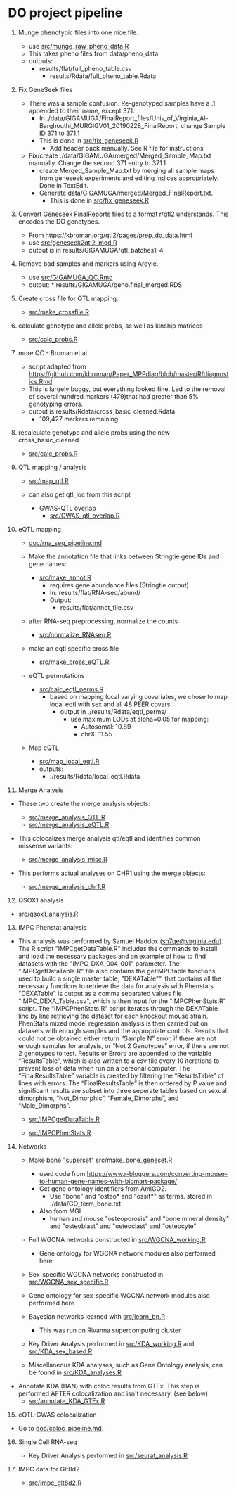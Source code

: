 # DO project pipeline

1. Munge phenotypic files into one nice file.
	* use [src/munge_raw_pheno_data.R](../src/munge_raw_pheno_data.R)
    * This takes pheno files from data/pheno_data
	* outputs:
		 * results/flat/full_pheno_table.csv
         	 * results/Rdata/full_pheno_table.Rdata

2. Fix GeneSeek files
	* There was a sample confusion. Re-genotyped samples have a .1 appended to their name, except 371.
    	* In ./data/GIGAMUGA/FinalReport_files/Univ_of_Virginia_Al-Barghouthi_MURGIGV01_20190228_FinalReport, change Sample ID 371 to 371.1
        * This is done in [src/fix_geneseek.R](../src/fix_geneseek.R)
        	* Add header back manually. See R file for instructions
    * Fix/create ./data/GIGAMUGA/merged/Merged_Sample_Map.txt manually. Change the second 371 entry to 371.1
    	* create Merged_Sample_Map.txt by merging all sample maps from geneseek experiments and editing indices appropriately. Done in TextEdit.
        * Generate data/GIGAMUGA/merged/Merged_FinalReport.txt. 
        	* This is done in [src/fix_geneseek.R](../src/fix_geneseek.R)

3. Convert Geneseek FinalReports files to a format r/qtl2 understands. This encodes the DO genotypes.

    * From https://kbroman.org/qtl2/pages/prep_do_data.html
    * use [src/geneseek2qtl2_mod.R](../src/geneseek2qtl2_mod.R)
    * output is in results/GIGAMUGA/qtl_batches1-4

4. Remove bad samples and markers using Argyle.

    * use [src/GIGAMUGA_QC.Rmd](../src/GIGAMUGA_QC.Rmd)
    * output:
		  * results/GIGAMUGA/geno.final_merged.RDS


5. Create cross file for QTL mapping. 

    * [src/make_crossfile.R](../src/make_crossfile.R)

6. calculate genotype and allele probs, as well as kinship matrices 

	* [src/calc_probs.R](../src/calc_probs.R)

7. more QC - Broman et al.

    * script adapted from https://github.com/kbroman/Paper_MPPdiag/blob/master/R/diagnostics.Rmd
    * This is largely buggy, but everything looked fine. Led to the removal of several hundred markers (479)that had greater than 5% genotyping errors.
    * output is results/Rdata/cross_basic_cleaned.Rdata
    	* 109,427 markers remaining

8. recalculate genotype and allele probs using the new cross_basic_cleaned

    * [src/calc_probs.R](../src/calc_probs.R)




9. QTL mapping / analysis

    * [src/map_qtl.R](../src/map_qtl.R)
    * can also get qtl_loc from this script

		* GWAS-QTL overlap
		  * [src/GWAS_qtl_overlap.R](../src/GWAS_qtl_overlap.R)
        
    
   
10. eQTL mapping
    * [doc/rna_seq_pipeline.md](./rna_seq_pipeline.md)

    * Make the annotation file that links between Stringtie gene IDs and gene names:
      * [src/make_annot.R](../src/make_annot.R)
        * requires gene abundance files (Stringtie output)
        * In: results/flat/RNA-seq/abund/
        * Output:
          * results/flat/annot_file.csv
    
    * after RNA-seq preprocessing, normalize the counts
    	* [src/normalize_RNAseq.R](../src/normalize_RNAseq.R)

    * make an eqtl specific cross file
        * [src/make_cross_eQTL.R](../src/make_cross_eQTL.R)

    * eQTL permutations
      * [src/calc_eqtl_perms.R](../src/calc_eqtl_perms.R)
    	* based on mapping local varying covariates, we chose to map local
            eqtl with sex and all 48 PEER covars.
        	* output in ./results/Rdata/eqtl_perms/  
                * use maximum LODs at alpha=0.05 for mapping:
                    * Autosomal: 10.89
                    * chrX: 11.55

    * Map eQTL

    	* [src/map_local_eqtl.R](../src/map_local_eqtl.R)
    	* outputs: 
        	* ./results/Rdata/local_eqtl.Rdata
        
 
11. Merge Analysis 
  * These two create the merge analysis objects:
    * [src/merge_analysis_QTL.R](../src/merge_analysis_QTL.R)
    * [src/merge_analysis_eQTL.R](../src/merge_analysis_eQTL.R)
    
  * This colocalizes merge analysis qtl/eqtl and identifies common missense variants:
  
    * [src/merge_analysis_misc.R](../src/merge_analysis_misc.R)
 
  * This performs actual analyses on CHR1 using the merge objects:
  
    * [src/merge_analysis_chr1.R](../src/merge_analysis_chr1.R)


12. QSOX1 analysis
  * [src/qsox1_analysis.R](../src/qsox1_analysis.R)
  
  
13. IMPC Phenstat analysis
  * This analysis was performed by Samuel Haddox (sh7qe@virginia.edu). The R script "IMPCgetDataTable.R" includes the commands to install and load the necessary packages and an example of how to find datasets with the "IMPC_DXA_004_001" parameter. The "IMPCgetDataTable.R" file also contains the getIMPCtable functions used to build a single master table, "DEXATable"", that contains all the necessary functions to retrieve the data for analysis with Phenstats. "DEXATable" is output as a comma separated values file "IMPC_DEXA_Table.csv", which is then input for the "IMPCPhenStats.R" script.
  The “IMPCPhenStats.R” script iterates through the DEXATable line by line retrieving the
dataset for each knockout mouse strain. PhenStats mixed model regression analysis is then
carried out on datasets with enough samples and the appropriate controls. Results that could
not be obtained either return “Sample N” error, if there are not enough samples for analysis, or
“Not 2 Genotypes” error, if there are not 2 genotypes to test. Results or Errors are appended to
the variable “ResultsTable”, which is also written to a csv file every 10 iterations to prevent loss
of data when run on a personal computer. The “FinalResultsTable” variable is created by
filtering the “ResultsTable” of lines with errors. The “FinalResultsTable” is then ordered by P
value and significant results are subset into three seperate tables based on sexual dimorphism,
“Not_Dimorphic”, “Female_Dimorphs”, and “Male_Dimorphs”.

    * [src/IMPCgetDataTable.R](../src/IMPCgetDataTable.R)
    
    * [src/IMPCPhenStats.R](../src/IMPCPhenStats.R)



14. Networks
    
    * Make bone "superset" [src/make_bone_geneset.R](../src/make_bone_geneset.R)
		* used code from https://www.r-bloggers.com/converting-mouse-to-human-gene-names-with-biomart-package/
        * Get gene ontology identifiers from AmiGO2.
            * Use "bone" and "osteo* and "ossif*" as terms. stored in ./data/GO_term_bone.txt
        * Also from MGI
        	* human and mouse "osteoporosis" and "bone mineral density" and "osteoblast" and "osteoclast" and "osteocyte"
        
  
  
    * Full WGCNA networks constructed in [src/WGCNA_working.R](../src/WGCNA_working.R)
    	* Gene ontology for WGCNA network modules also performed here
    

        
    * Sex-specific WGCNA networks constructed in [src/WGCNA_sex_specific.R](../src/WGCNA_sex_specific.R)
    * Gene ontology for sex-specific WGCNA network modules also performed here
    

	* Bayesian networks learned with [src/learn_bn.R](../src/learn_bn.R)
      * This was run on Rivanna supercomputing cluster

    * Key Driver Analysis performed in [src/KDA_working.R](../src/KDA_working.R) and [src/KDA_sex_based.R](../src/KDA_sex_based.R)
   
    * Miscellaneous KDA analyses, such as Gene Ontology analysis, can be found in [src/KDA_analyses.R](../src/KDA_analyses.R)
    
   * Annotate KDA (BAN) with coloc results from GTEx. This step is performed AFTER colocalization and isn't necessary. (see below)
      * [src/annotate_KDA_GTEx.R](../src/annotate_KDA_GTEx.R)
    
15. eQTL-GWAS colocalization

  * Go to [doc/coloc_pipeline.md](../doc/coloc_pipeline.md).


16. Single Cell RNA-seq
    * Key Driver Analysis performed in [src/seurat_analysis.R](../src/seurat_analysis.R)
      
17. IMPC data for Glt8d2

    * [src/impc_glt8d2.R](../src/impc_glt8d2.R)



